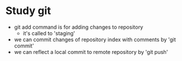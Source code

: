 # Study git
- git add command is for adding changes to repository
	- it's called to 'staging'
- we can commit changes of repository index with comments by 'git commit'
- we can reflect a local commit to remote repository by 'git push'

